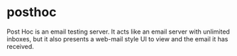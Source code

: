 # posthoc
Post Hoc is an email testing server.  It acts like an email server with unlimited inboxes, but it also presents a web-mail style UI to view and the email it has received.
